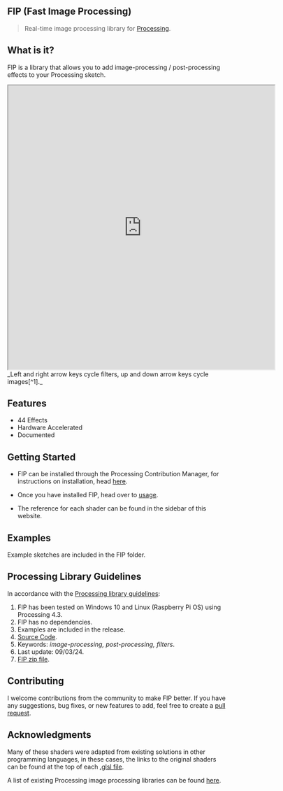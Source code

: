 ## FIP (Fast Image Processing)
> Real-time image processing library for [Processing](https://processing.org/).

## What is it?
FIP is a library that allows you to add image-processing / post-processing effects to your Processing sketch. 

<iframe width="610" height="650" src="https://editor.p5js.org/prontopablo/full/2-UYUk2qP"></iframe>
_Left and right arrow keys cycle filters, up and down arrow keys cycle images[^1]._

[^1]: This embedded sketch is using the p5.js version of FIP for the purpose of demonstration within a web browser.

## Features
- 44 Effects
- Hardware Accelerated
- Documented

## Getting Started
- FIP can be installed through the Processing Contribution Manager, for instructions on installation, head [here](./installation.md).

- Once you have installed FIP, head over to [usage](./usage.md).

- The reference for each shader can be found in the sidebar of this website.

## Examples
Example sketches are included in the FIP folder. 

## Processing Library Guidelines
In accordance with the [Processing library guidelines](https://github.com/benfry/processing4/wiki/Library-Guidelines):

1. FIP has been tested on Windows 10 and Linux (Raspberry Pi OS) using Processing 4.3.
2. FIP has no dependencies.
3. Examples are included in the release.
4. [Source Code](https://github.com/prontopablo/FIP/releases).
5. Keywords: _image-processing, post-processing, filters_.
6. Last update: 09/03/24.
7. [FIP zip file](https://github.com/prontopablo/FIP/releases).

## Contributing
I welcome contributions from the community to make FIP better. If you have any suggestions, bug fixes, or new features to add, feel free to create a [pull request](https://github.com/prontopablo/FIP/pulls).

## Acknowledgments
Many of these shaders were adapted from existing solutions in other programming languages, in these cases, the links to the original shaders can be found at the top of each [.glsl file](https://github.com/prontopablo/FIP/tree/main/data).

A list of existing Processing image processing libraries can be found [here](./resources.md).
